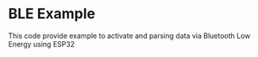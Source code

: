 # BLE Example

This code provide example to activate and parsing data via Bluetooth Low Energy using ESP32
